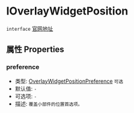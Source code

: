 # IOverlayWidgetPosition
`interface` [官网地址](https://microsoft.github.io/monaco-editor/docs.html#interfaces/editor.IOverlayWidgetPosition.html)

## 属性 Properties
### preference
+ 类型: [OverlayWidgetPositionPreference](../enumerations.md#overlaywidgetpositionpreference) `可选`
+ 默认值: `-`
+ 可选项: `-`
+ 描述: `覆盖小部件的位置首选项。`